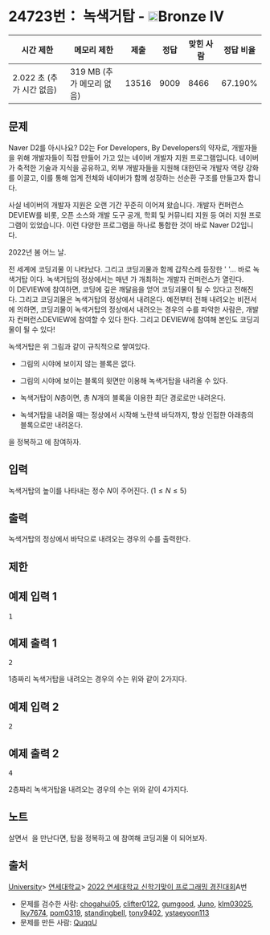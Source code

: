 # 24723번： 녹색거탑 - <img src="https://static.solved.ac/tier_small/2.svg" style="height:20px" />Bronze IV


| 시간 제한 | 메모리 제한 | 제출 | 정답 | 맞힌 사람 | 정답 비율 |
| --- | --- | --- | --- | --- | --- |
| 2.022 초 (추가 시간 없음) | 319 MB (추가 메모리 없음) | 13516 | 9009 | 8466 | 67.190% |


## 문제



Naver D2를 아시나요? D2는 For Developers, By Developers의 약자로, 개발자들을 위해 개발자들이 직접 만들어 가고 있는 네이버 개발자 지원 프로그램입니다. 네이버가 축적한 기술과 지식을 공유하고, 외부 개발자들을 지원해 대한민국 개발자 역량 강화를 이끌고, 이를 통해 업계 전체와 네이버가 함께 성장하는 선순환 구조를 만들고자 합니다.

사실 네이버의 개발자 지원은 오랜 기간 꾸준히 이어져 왔습니다. 개발자 컨퍼런스 DEVIEW를 비롯, 오픈 소스와 개발 도구 공개, 학회 및 커뮤니티 지원 등 여러 지원 프로그램이 있었습니다. 이런 다양한 프로그램을 하나로 통합한 것이 바로 Naver D2입니다.


2022년 봄 어느 날.

전 세계에 코딩괴물
이 나타났다.
그리고 코딩괴물과 함께 갑작스레 등장한 '
'...
바로 녹색거탑
이다.
녹색거탑의 정상에서는 매년 가 개최하는 개발자 컨퍼런스가 열린다. 이 DEVIEW에 참여하면, 코딩에 깊은 깨달음을 얻어 코딩괴물이 될 수 있다고 전해진다. 그리고 코딩괴물은 녹색거탑의 정상에서 내려온다. 예전부터 전해 내려오는 비전서에 의하면, 코딩괴물이 녹색거탑의 정상에서 내려오는 경우의 수를 파악한 사람은, 개발자 컨퍼런스DEVIEW에 참여할 수 있다 한다. 그리고 DEVIEW에 참여해 본인도 코딩괴물이 될 수 있다!

녹색거탑은 위 그림과 같이 규칙적으로 쌓여있다.

- 그림의 시야에 보이지 않는 블록은 없다.

- 그림의 시야에 보이는 블록의 윗면만 이용해 녹색거탑을 내려올 수 있다.

- 녹색거탑이 $N$층이면, 총 $N$개의 블록을 이용한 최단 경로로만 내려온다.

- 녹색거탑을 내려올 때는 정상에서 시작해 노란색 바닥까지, 항상 인접한 아래층의 블록으로만 내려온다.



을 정복하고 에 참여하자.



## 입력


녹색거탑의 높이를 나타내는 정수 $N$이 주어진다. ($1 \leq N \leq 5$)




## 출력


녹색거탑의 정상에서 바닥으로 내려오는 경우의 수를 출력한다.




## 제한




## 예제 입력 1


<pre>1
</pre>


## 예제 출력 1


<pre>2
</pre>



$1$층짜리 녹색거탑을 내려오는 경우의 수는 위와 같이 $2$가지다.






## 예제 입력 2


<pre>2
</pre>


## 예제 출력 2


<pre>4
</pre>



$2$층짜리 녹색거탑을 내려오는 경우의 수는 위와 같이 $4$가지다.






## 노트


살면서 
을 만난다면, 탑을 정복하고 에 참여해 코딩괴물
이 되어보자.




## 출처


[University](/category/5)> [연세대학교](/category/334)> [2022 연세대학교 신학기맞이 프로그래밍 경진대회](/category/detail/3068)A번
- 문제를 검수한 사람: [chogahui05](/user/chogahui05), [clifter0122](/user/clifter0122), [gumgood](/user/gumgood), [Juno](/user/Juno), [klm03025](/user/klm03025), [lky7674](/user/lky7674), [pom0319](/user/pom0319), [standingbell](/user/standingbell), [tony9402](/user/tony9402), [ystaeyoon113](/user/ystaeyoon113)
- 문제를 만든 사람: [QuqqU](/user/QuqqU)




